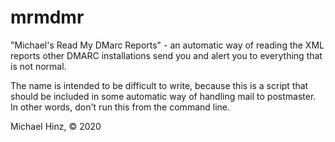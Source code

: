 # mrmdmr
"Michael's Read My DMarc Reports" - an automatic way of reading the XML reports other DMARC installations send you and alert you to everything that is not normal.

The name is intended to be difficult to write, because this is a script that should be included in some automatic way of handling mail to postmaster.
In other words, don't run this from the command line.


Michael Hinz, &copy; 2020
